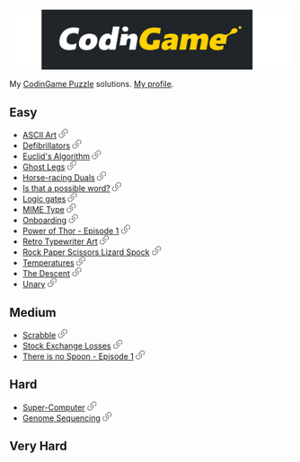 ![codingame-logo](logo.svg)

My [CodinGame Puzzle](https://www.codingame.com/training) solutions. [My profile](https://www.codingame.com/profile/297979d98289809c8b38c1b396903a6a4266815).

## Easy
- [ASCII Art](./1-Easy/ASCII%20Art/) [![url](./url.png)](https://www.codingame.com/ide/puzzle/ascii-art)
- [Defibrillators](./1-Easy/Defibrillators/) [![url](./url.png)](https://www.codingame.com/ide/puzzle/defibrillators)
- [Euclid's Algorithm](./1-Easy/Euclid's%20Algorithm/) [![url](./url.png)](https://www.codingame.com/ide/puzzle/euclids-algorithm)
- [Ghost Legs](./1-Easy/Ghost%20Legs/) [![url](./url.png)](https://www.codingame.com/ide/puzzle/ghost-legs)
- [Horse-racing Duals](./1-Easy/Horse-racing%20Duals/) [![url](./url.png)](https://www.codingame.com/ide/puzzle/horse-racing-duals)
- [Is that a possible word?](./1-Easy/Is%20that%20a%20possible%20word/) [![url](./url.png)](https://www.codingame.com/ide/puzzle/is-that-a-possible-word)
- [Logic gates](./1-Easy/Logic%20gates/) [![url](./url.png)](https://www.codingame.com/ide/puzzle/logic-gates)
- [MIME Type](./1-Easy/MIME%20Type/) [![url](./url.png)](https://www.codingame.com/ide/puzzle/mime-type)
- [Onboarding](./1-Easy/Onboarding/) [![url](./url.png)](https://www.codingame.com/ide/puzzle/onboarding)
- [Power of Thor - Episode 1](./1-Easy/Power%20of%20Thor%20-%20Episode%201/) [![url](./url.png)](https://www.codingame.com/ide/puzzle/power-of-thor-episode-1)
- [Retro Typewriter Art](./1-Easy/Retro%20Typewriter%20Art/) [![url](./url.png)](https://www.codingame.com/ide/puzzle/retro-typewriter-art)
- [Rock Paper Scissors Lizard Spock](./1-Easy/Rock%20Paper%20Scissors%20Lizard%20Spock/) [![url](./url.png)](https://www.codingame.com/ide/puzzle/rock-paper-scissors-lizard-spock)
- [Temperatures](./1-Easy/Temperatures/) [![url](./url.png)](https://www.codingame.com/ide/puzzle/temperatures)
- [The Descent](./1-Easy/The%20Descent/) [![url](./url.png)](https://www.codingame.com/ide/puzzle/the-descent)
- [Unary](./1-Easy/Unary/) [![url](./url.png)](https://www.codingame.com/ide/puzzle/unary)

## Medium
- [Scrabble](./2-Medium/Scrabble/) [![url](./url.png)](https://www.codingame.com/ide/puzzle/scrabble)
- [Stock Exchange Losses](./2-Medium/Stock%20Exchange%20Losses/) [![url](./url.png)](https://www.codingame.com/ide/puzzle/stock-exchange-losses)
- [There is no Spoon - Episode 1](./2-Medium/There%20is%20no%20Spoon%20-%20Episode%201/) [![url](./url.png)](https://www.codingame.com/ide/puzzle/there-is-no-spoon-episode-1)

## Hard
- [Super-Computer](./3-Hard/Super%20Computer/) [![url](./url.png)](https://www.codingame.com/ide/puzzle/super-computer)
- [Genome Sequencing](./3-Hard/Genome%20Sequencing/) [![url](./url.png)](https://www.codingame.com/ide/puzzle/genome-sequencing)

## Very Hard
